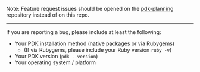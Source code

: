 Note: Feature request issues should be opened on the
[pdk-planning](https://github.com/puppetlabs/pdk-planning)
repository instead of on this repo.

-------------------------------------------------------------------------------

If you are reporting a bug, please include at least the following:

 - Your PDK installation method (native packages or via Rubygems)
    - (If via Rubygems, please include your Ruby version `ruby -v`)
 - Your PDK version (`pdk --version`)
 - Your operating system / platform

